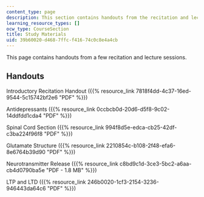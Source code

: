 ```yaml
---
content_type: page
description: This section contains handouts from the recitation and lecture sessions.
learning_resource_types: []
ocw_type: CourseSection
title: Study Materials
uid: 39b60020-d468-7ffc-f416-74c0c8e4a4cb
---
```


This page contains handouts from a few recitation and lecture sessions.

Handouts
--------

Introductory Recitation Handout ({{% resource_link 7818f4dd-4c37-16ed-9544-5c15742bf2e6 "PDF" %}})

Antidepressants ({{% resource_link 0ccbcb0d-20d6-d5f8-9c02-14ddfdd1cda4 "PDF" %}})

Spinal Cord Section ({{% resource_link 994f8d5e-edca-cb25-42df-c3ba224f96f8 "PDF" %}})

Glutamate Structure ({{% resource_link 2210854c-b108-2f48-efa6-8e6764b39d90 "PDF" %}})

Neurotransmitter Release ({{% resource_link c8bd9c1d-3ce3-5bc2-a6aa-cb4d0790ba5e "PDF - 1.8 MB" %}})

LTP and LTD ({{% resource_link 246b0020-1cf3-2154-3236-946443da64c6 "PDF" %}})